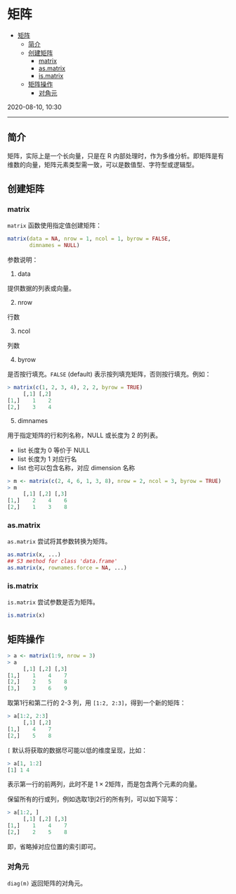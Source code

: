 # 矩阵

- [矩阵](#矩阵)
  - [简介](#简介)
  - [创建矩阵](#创建矩阵)
    - [matrix](#matrix)
    - [as.matrix](#asmatrix)
    - [is.matrix](#ismatrix)
  - [矩阵操作](#矩阵操作)
    - [对角元](#对角元)

2020-08-10, 10:30
***

## 简介

矩阵，实际上是一个长向量，只是在 R 内部处理时，作为多维分析。即矩阵是有维数的向量，矩阵元素类型需一致，可以是数值型、字符型或逻辑型。

## 创建矩阵

### matrix

`matrix` 函数使用指定值创建矩阵：

```r
matrix(data = NA, nrow = 1, ncol = 1, byrow = FALSE,
       dimnames = NULL)
```

参数说明：

1. data

提供数据的列表或向量。

2. nrow

行数

3. ncol

列数

4. byrow

是否按行填充。`FALSE` (default) 表示按列填充矩阵，否则按行填充。例如：

```r
> matrix(c(1, 2, 3, 4), 2, 2, byrow = TRUE)
     [,1] [,2]
[1,]    1    2
[2,]    3    4
```

5. dimnames

用于指定矩阵的行和列名称，NULL 或长度为 2 的列表。

- list 长度为 0 等价于 NULL
- list 长度为 1 对应行名
- list 也可以包含名称，对应 dimension 名称

```r
> m <- matrix(c(2, 4, 6, 1, 3, 8), nrow = 2, ncol = 3, byrow = TRUE)
> m
     [,1] [,2] [,3]
[1,]    2    4    6
[2,]    1    3    8
```

### as.matrix

`as.matrix` 尝试将其参数转换为矩阵。

```r
as.matrix(x, ...)
## S3 method for class 'data.frame'
as.matrix(x, rownames.force = NA, ...)
```

### is.matrix

`is.matrix` 尝试参数是否为矩阵。

```r
is.matrix(x)
```

## 矩阵操作

```r
> a <- matrix(1:9, nrow = 3)
> a
     [,1] [,2] [,3]
[1,]    1    4    7
[2,]    2    5    8
[3,]    3    6    9
```

取第1行和第二行的 2-3 列，用 `[1:2, 2:3]`，得到一个新的矩阵：

```r
> a[1:2, 2:3]
     [,1] [,2]
[1,]    4    7
[2,]    5    8
```

`[` 默认将获取的数据尽可能以低的维度呈现，比如：

```r
> a[1, 1:2]
[1] 1 4
```

表示第一行的前两列，此时不是 $1\times2$矩阵，而是包含两个元素的向量。

保留所有的行或列，例如选取1到2行的所有列，可以如下简写：

```r
> a[1:2, ]
     [,1] [,2] [,3]
[1,]    1    4    7
[2,]    2    5    8
```

即，省略掉对应位置的索引即可。

### 对角元

`diag(m)` 返回矩阵的对角元。
